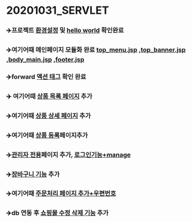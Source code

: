 # 20201031_SERVLET
### ✈️프로젝트 [환경설정](https://github.com/heosujinnn/20201031_SERVLET/commit/313abce6db00f4593b818debd3d61c4c09fb737a) 및 [hello world](https://github.com/heosujinnn/20201031_SERVLET/commit/dde317aab8cf3e87d9406ac9b27970b3b1e56303) 확인완료

### ✈️여기어때 메인페이지 모듈화 완료 [top_menu.jsp](https://github.com/heosujinnn/20201031_SERVLET/blob/main/top_menu.jsp) ,[top_banner.jsp](https://github.com/heosujinnn/20201031_SERVLET/blob/main/top_banner.jsp) ,[body_main.jsp](https://github.com/heosujinnn/20201031_SERVLET/blob/main/body_main.jsp) ,[footer.jsp](https://github.com/heosujinnn/20201031_SERVLET/blob/main/footer.jsp)

### ✈️forward [액션 태그](https://github.com/heosujinnn/20201031_SERVLET/tree/main/popup) 확인 완료

### ✈️ 여기어때 [상품 목록 페이지](https://github.com/heosujinnn/20201031_SERVLET/commit/7c6381602c6969663db577f2704d1287f00c7b1d) 추가

### ✈️여기어때 [상품 상세 페이지](https://github.com/heosujinnn/20201031_SERVLET/blob/main/product_detail.jsp) 추가

### ✈️여기어때 [상품 등록](https://github.com/heosujinnn/20201031_SERVLET/commit/06d4850117208533088599a85b9916bebf9774fc)페이지추가

### ✈️[관리자 전용](https://github.com/heosujinnn/20201031_SERVLET/commit/4f0df4902637d7209289fffb52bc680b727f3f82)페이지 추가, [로그인기능+manage](https://github.com/heosujinnn/20201031_SERVLET/commit/f049e3239015dd437989b14ca3faafa4a9967c8c)

### ✈️[장바구니 기능](https://github.com/heosujinnn/20201031_SERVLET/commit/eb268f61e2cdc51d33707f59a34316887cacfc56) 추가
### ✈️여기어때 [주문처리 페이지 추가+우편번호](https://github.com/heosujinnn/20201031_SERVLET/commit/b0697f70fb9824c6e887d021dc3d405a526c3900)
### ✈️db 연동 후 [쇼핑몰 수정 삭제 기능](https://github.com/heosujinnn/20201031_SERVLET/commit/69dd866e94f717163483edd284c6e652172c22c1) 추가


